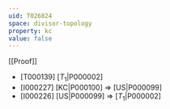 ```yaml
---
uid: T026824
space: divisor-topology
property: kc
value: false
---
```

[[Proof]]

* [T000139] [$T_1$|P000002]
* [I000227] [KC|P000100] => [US|P000099]
* [I000226] [US|P000099] => [$T_1$|P000002]

